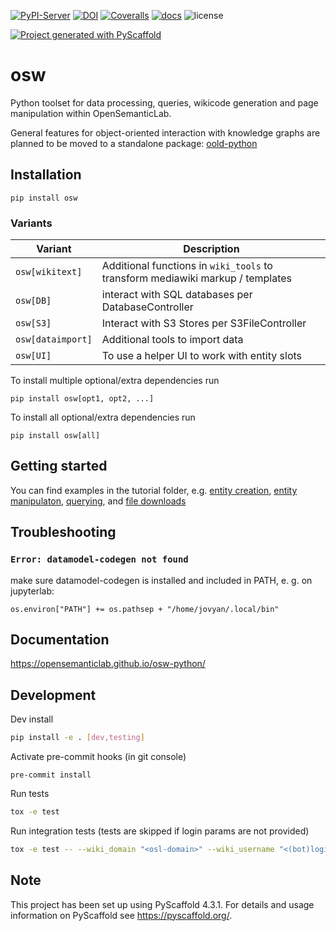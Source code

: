 [![PyPI-Server](https://img.shields.io/pypi/v/osw.svg)](https://pypi.org/project/osw/)
[![DOI](https://zenodo.org/badge/458130867.svg)](https://zenodo.org/badge/latestdoi/458130867)
[![Coveralls](https://img.shields.io/coveralls/github/OpenSemanticLab/osw-python/main.svg)](https://coveralls.io/r/OpenSemanticLab/osw)
[![docs](xx.xx)](https://opensemanticlab.github.io/osw-python/)
![license](https://img.shields.io/github/license/OpenSemanticLab/osw-python.svg)
<!-- [![Pydantic v2](https://img.shields.io/endpoint?url=https://raw.githubusercontent.
com/pydantic/pydantic/main/docs/badge/v2.json)](https://pydantic.dev) -->
[![Project generated with PyScaffold](https://img.shields.io/badge/-PyScaffold-005CA0?logo=pyscaffold)](https://pyscaffold.org/)

# osw

Python toolset for data processing, queries, wikicode generation and page manipulation within OpenSemanticLab.

General features for object-oriented interaction with knowledge graphs are planned to be moved to a standalone package:
[oold-python](https://github.com/OpenSemanticWorld/oold-python)

## Installation
```
pip install osw
```

### Variants
| Variant | Description |
| -- | -- |
`osw[wikitext]` | Additional functions in `wiki_tools` to transform mediawiki markup / templates
`osw[DB]` | interact with SQL databases per DatabaseController
`osw[S3]` | Interact with S3 Stores per S3FileController
`osw[dataimport]` | Additional tools to import data
`osw[UI]` | To use a helper UI to work with entity slots

To install multiple optional/extra dependencies run
```
pip install osw[opt1, opt2, ...]
```

To install all optional/extra dependencies run
```
pip install osw[all]
```

## Getting started
You can find examples in the tutorial folder, e.g. [entity creation](https://github.com/OpenSemanticLab/osw-python/blob/main/examples/create_entity.py), [entity manipulaton](https://github.com/OpenSemanticLab/osw-python/blob/main/examples/store_entity.py), [querying](https://github.com/OpenSemanticLab/osw-python/blob/main/examples/query_minimal.py), and [file downloads](https://github.com/OpenSemanticLab/osw-python/blob/main/examples/file_download_minimal.py)

## Troubleshooting

### `Error: datamodel-codegen not found`
make sure datamodel-codegen is installed and included in PATH, e. g. on jupyterlab:
```
os.environ["PATH"] += os.pathsep + "/home/jovyan/.local/bin"
```

## Documentation

https://opensemanticlab.github.io/osw-python/


## Development

Dev install
```bash
pip install -e . [dev,testing]
```

Activate pre-commit hooks (in git console)
```
pre-commit install
```

Run tests
```bash
tox -e test
```

Run integration tests (tests are skipped if login params are not provided)
```bash
tox -e test -- --wiki_domain "<osl-domain>" --wiki_username "<(bot)login>" --wiki_password "<password>" --db_username "<username>" --db_password "<password>"
```

<!-- pyscaffold-notes -->

## Note

This project has been set up using PyScaffold 4.3.1. For details and usage
information on PyScaffold see https://pyscaffold.org/.
